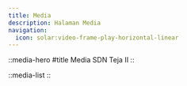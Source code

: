 ```yaml
---
title: Media
description: Halaman Media
navigation:
  icon: solar:video-frame-play-horizontal-linear
---
```


::media-hero
#title
Media SDN Teja II
::

::media-list
::
